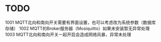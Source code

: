 # TODO

1001 MQTT北向和南向开关需要有界面设置，也可以考虑改为系统参数（数据库存储） 
1002 MQTT的Broker服务器（Mosiquitto）如果未安装暂无异常处理  
1003 MQTT北向和南向开关一起开启会造成网络风暴，异常未处理  